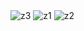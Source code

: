 <img src="https://i.ibb.co/fFTG320/z3.png" alt="z3" border="0">
<img src="https://i.ibb.co/Gnc4Gp1/z1.png" alt="z1" border="0">
<img src="https://i.ibb.co/G0jXJxb/z2.png" alt="z2" border="0">
